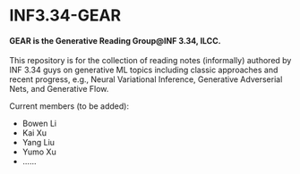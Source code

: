 # INF3.34-GEAR
#### GEAR is the Generative Reading Group@INF 3.34, ILCC.

This repository is for the collection of reading notes (informally) authored by INF 3.34 guys on generative ML topics including classic approaches and recent progress, e.g., Neural Variational Inference, Generative Adverserial Nets, and Generative Flow. 

Current members (to be added): 

- Bowen Li
- Kai Xu
- Yang Liu
- Yumo Xu
- ......